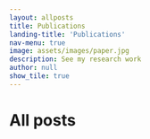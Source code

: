 ```yaml
---
layout: allposts
title: Publications
landing-title: 'Publications'
nav-menu: true
image: assets/images/paper.jpg
description: See my research work
author: null
show_tile: true
---
```


<h1>All posts</h1>
